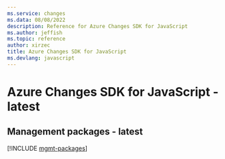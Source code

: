 ```yaml
---
ms.service: changes
ms.data: 08/08/2022
description: Reference for Azure Changes SDK for JavaScript
ms.author: jeffish
ms.topic: reference
author: xirzec
title: Azure Changes SDK for JavaScript
ms.devlang: javascript
---
```

# Azure Changes SDK for JavaScript - latest

## Management packages - latest
[!INCLUDE [mgmt-packages](changes-mgmt-index.md)]